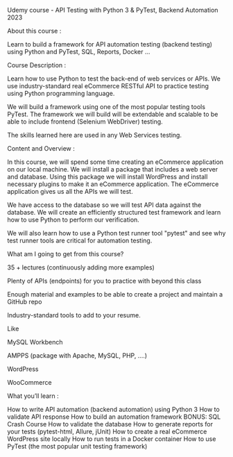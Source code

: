 Udemy course - API Testing with Python 3 & PyTest, Backend Automation 2023

About this course :

Learn to build a framework for API automation testing (backend testing) using Python and PyTest, SQL, Reports, Docker ...


Course Description :

Learn how to use Python to test the back-end of web services or APIs. We use industry-standard real eCommerce RESTful API to practice testing using Python programming language.

We will build a framework using one of the most popular testing tools PyTest. The framework we will build will be extendable and scalable to be able to include frontend (Selenium WebDriver) testing.

The skills learned here are used in any Web Services testing.


Content and Overview : 

In this course, we will spend some time creating an eCommerce application on our local machine. We will install a package that includes a web server and database. Using this package we will install WordPress and install necessary plugins to make it an eCommerce application. The eCommerce application gives us all the APIs we will test.

We have access to the database so we will test API data against the database. We will create an efficiently structured test framework and learn how to use Python to perform our verification.

We will also learn how to use a Python test runner tool "pytest" and see why test runner tools are critical for automation testing.


What am I going to get from this course?

35 + lectures (continuously adding more examples)

Plenty of APIs (endpoints) for you to practice with beyond this class

Enough material and examples to be able to create a project and maintain a GitHub repo

Industry-standard tools to add to your resume.

Like

MySQL Workbench

AMPPS (package with Apache, MySQL, PHP, ....)

WordPress

WooCommerce


What you’ll learn :

How to write API automation (backend automation) using Python 3
How to validate API response
How to build an automation framework
BONUS: SQL Crash Course
How to validate the database
How to generate reports for your tests (pytest-html, Allure, jUnit)
How to create a real eCommerce WordPress site locally
How to run tests in a Docker container
How to use PyTest (the most popular unit testing framework)

